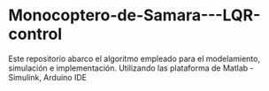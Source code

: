 # Monocoptero-de-Samara---LQR-control
Este repositorio abarco el algoritmo empleado para el modelamiento, simulación e implementación. Utilizando las plataforma de Matlab - Simulink, Arduino IDE
